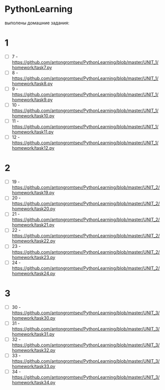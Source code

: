 # PythonLearning
выполены домашние задания:  

1
============================================================================================ 
- [ ] 7 -   https://github.com/antongromtsev/PythonLearning/blob/master/UNIT_1/homework/task7.py  
- [ ] 8 -   https://github.com/antongromtsev/PythonLearning/blob/master/UNIT_1/homework/task8.py  
- [ ] 9 -   https://github.com/antongromtsev/PythonLearning/blob/master/UNIT_1/homework/task9.py  
- [ ] 10 -  https://github.com/antongromtsev/PythonLearning/blob/master/UNIT_1/homework/task10.py  
- [ ] 11 -  https://github.com/antongromtsev/PythonLearning/blob/master/UNIT_1/homework/task11.py  
- [ ] 12 -  https://github.com/antongromtsev/PythonLearning/blob/master/UNIT_1/homework/task12.py  

2  
 ============================================================================================  
- [ ] 19 -  https://github.com/antongromtsev/PythonLearning/blob/master/UNIT_2/homework/task19.py  
- [ ] 20 -  https://github.com/antongromtsev/PythonLearning/blob/master/UNIT_2/homework/task20.py  
- [ ] 21 -  https://github.com/antongromtsev/PythonLearning/blob/master/UNIT_2/homework/task21.py  
- [ ] 22 -  https://github.com/antongromtsev/PythonLearning/blob/master/UNIT_2/homework/task22.py  
- [ ] 23 -  https://github.com/antongromtsev/PythonLearning/blob/master/UNIT_2/homework/task23.py  
- [ ] 24 -  https://github.com/antongromtsev/PythonLearning/blob/master/UNIT_2/homework/task24.py  

3
 ============================================================================================  
 - [ ] 30 -  https://github.com/antongromtsev/PythonLearning/blob/master/UNIT_3/homework/task30.py 
 - [ ] 31 -  https://github.com/antongromtsev/PythonLearning/blob/master/UNIT_3/homework/task31.py 
 - [ ] 32 -  https://github.com/antongromtsev/PythonLearning/blob/master/UNIT_3/homework/task32.py 
 - [ ] 33 -  https://github.com/antongromtsev/PythonLearning/blob/master/UNIT_3/homework/task33.py 
 - [ ] 34 -  https://github.com/antongromtsev/PythonLearning/blob/master/UNIT_3/homework/task34.py
